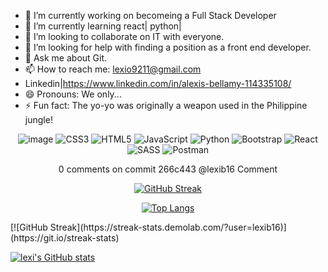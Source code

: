                                                            

- 🔭 I’m currently working on becomeing a Full Stack Developer
- 🌱 I’m currently learning react| python|
- 👯 I’m looking to collaborate on IT with everyone.
- 🤔 I’m looking for help with finding a position as a front end developer.
- 💬 Ask me about Git.
- 📫 How to reach me: lexio9211@gmail.com
- Linkedin|https://www.linkedin.com/in/alexis-bellamy-114335108/
- 😄 Pronouns: We only...
- ⚡ Fun fact: The yo-yo was originally a weapon used in the Philippine jungle!

<div align="center">


![image](https://github.com/lexib16/lexib16/assets/143358063/68bff6f6-dd67-4b38-a343-064fc2a8aef4)
![CSS3](https://img.shields.io/badge/css3-%231572B6.svg?style=for-the-badge&logo=css3&logoColor=white) ![HTML5](https://img.shields.io/badge/html5-%23E34F26.svg?style=for-the-badge&logo=html5&logoColor=white) ![JavaScript](https://img.shields.io/badge/javascript-%23323330.svg?style=for-the-badge&logo=javascript&logoColor=%23F7DF1E) ![Python](https://img.shields.io/badge/python-3670A0?style=for-the-badge&logo=python&logoColor=ffdd54)  ![Bootstrap](https://img.shields.io/badge/bootstrap-%23563D7C.svg?style=for-the-badge&logo=bootstrap&logoColor=white)  ![React](https://img.shields.io/badge/react-%2320232a.svg?style=for-the-badge&logo=react&logoColor=%2361DAFB) ![SASS](https://img.shields.io/badge/SASS-hotpink.svg?style=for-the-badge&logo=SASS&logoColor=white) ![Postman](https://img.shields.io/badge/Postman-FF6C37?style=for-the-badge&logo=postman&logoColor=white)
 
 0 comments on commit 266c443
@lexib16
Comment


[![GitHub Streak](https://github-readme-streak-stats.herokuapp.com/?user=haliscadirci&theme=highcontrast)](https://git.io/streak-stats)


[![Top Langs](https://github-readme-stats.vercel.app/api/top-langs/?username=haliscadirci&langs_count=12&hide=javascript,html,CSS,Less&layout=compact)](https://github.com/anuraghazra/github-readme-stats)

</div>
[![GitHub Streak](https://streak-stats.demolab.com/?user=lexib16)](https://git.io/streak-stats)


[![lexi's GitHub stats](https://github-readme-stats.vercel.app/api?username=lexib16)](https://github.com/lexib16/github-readme-stats)
